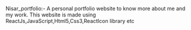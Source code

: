 Nisar_portfolio:- A personal portfolio website to know more about me and my work.
This website is made using ReactJs,JavaScript,Html5,Css3,ReactIcon library etc
